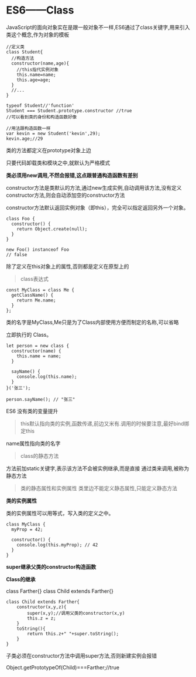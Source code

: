 # ES6——Class

JavaScript的面向对象实在是跟一般对象不一样,ES6通过了class关键字,用来引入类这个概念,作为对象的模板

	//定义类
	class Student{
	  //构造方法
	  constructor(name,age){
	    //this指代实例对象
	    this.name=name;
	    this.age=age;
	  }
	  //...
	}
	
	typeof Student//'function'
	Student === Student.prototype.constructor //true
	//可以看到类的身份和构造函数好像

	//用法跟构造函数一样
	var kevin = new Student('kevin',29);
	kevin.age;//29

类的方法都定义在prototype对象上边

只要代码卸载类和模块之中,就默认为严格模式

**类必须用new调用,不然会报错,这点跟普通构造函数有差别**

constructor方法是类默认的方法,通过new生成实例,自动调用该方法,没有定义constructor方法,则会自动添加空的constructor方法

constructor方法默认返回实例对象（即this），完全可以指定返回另外一个对象。

	class Foo {
	  constructor() {
	    return Object.create(null);
	  }
	}
	
	new Foo() instanceof Foo
	// false

除了定义在this对象上的属性,否则都是定义在原型上的

>class表达式

	const MyClass = class Me {
	  getClassName() {
	    return Me.name;
	  }
	};
类的名字是MyClass,Me只是为了Class内部使用方便而制定的名称,可以省略

立即执行的 Class。

	let person = new class {
	  constructor(name) {
	    this.name = name;
	  }
	
	  sayName() {
	    console.log(this.name);
	  }
	}('张三');
	
	person.sayName(); // "张三"

ES6 没有类的变量提升

>this默认指向类的实例,函数传递,前边又米有.调用的时候要注意,最好bind绑定this

name属性指向类的名字

>class的静态方法

方法前加static关键字,表示该方法不会被实例继承,而是直接 通过类来调用,被称为静态方法

>类的静态属性和实例属性
类里边不能定义静态属性,只能定义静态方法

**类的实例属性**

类的实例属性可以用等式，写入类的定义之中。

	class MyClass {
	  myProp = 42;
	
	  constructor() {
	    console.log(this.myProp); // 42
	  }
	}

**super继承父类的constructor构造函数**

**Class的继承**

class Farther{}
class Child extends Farther{}

	class Child extends Farther{
		constructor(x,y,z){
			super(x,y);//调用父类的constructor(x,y)
			this.z = z;
		}
		toString(){
			return this.z+" "+super.toString();
		}
	}

子类必须在constructor方法中调用super方法,否则新建实例会报错

Object.getPrototypeOf(Child)===Farther;//true

































































































































































































































































































































































































































































































































































































































































































































































